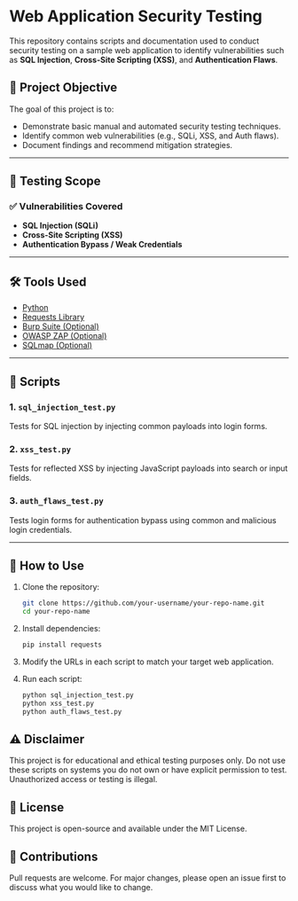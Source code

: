 # Web Application Security Testing

This repository contains scripts and documentation used to conduct security testing on a sample web application to identify vulnerabilities such as **SQL Injection**, **Cross-Site Scripting (XSS)**, and **Authentication Flaws**.

## 📌 Project Objective

The goal of this project is to:
- Demonstrate basic manual and automated security testing techniques.
- Identify common web vulnerabilities (e.g., SQLi, XSS, and Auth flaws).
- Document findings and recommend mitigation strategies.

---

## 🧪 Testing Scope

### ✅ Vulnerabilities Covered
- **SQL Injection (SQLi)**
- **Cross-Site Scripting (XSS)**
- **Authentication Bypass / Weak Credentials**

---

## 🛠️ Tools Used

- [Python](https://www.python.org/)
- [Requests Library](https://docs.python-requests.org/)
- [Burp Suite (Optional)](https://portswigger.net/burp)
- [OWASP ZAP (Optional)](https://www.zaproxy.org/)
- [SQLmap (Optional)](https://sqlmap.org/)

---

## 🧾 Scripts

### 1. `sql_injection_test.py`
Tests for SQL injection by injecting common payloads into login forms.

### 2. `xss_test.py`
Tests for reflected XSS by injecting JavaScript payloads into search or input fields.

### 3. `auth_flaws_test.py`
Tests login forms for authentication bypass using common and malicious login credentials.

---

## 🚀 How to Use

1. Clone the repository:
   ```bash
   git clone https://github.com/your-username/your-repo-name.git
   cd your-repo-name
2. Install dependencies:
   ```bash
   pip install requests

4. Modify the URLs in each script to match your target web application.

5. Run each script:
   ```bash
   python sql_injection_test.py
   python xss_test.py
   python auth_flaws_test.py


## ⚠️ Disclaimer
This project is for educational and ethical testing purposes only. Do not use these scripts on systems you do not own or have explicit permission to test. Unauthorized access or testing is illegal.


## 📄 License
This project is open-source and available under the MIT License.


## 🙌 Contributions
Pull requests are welcome. For major changes, please open an issue first to discuss what you would like to change.

